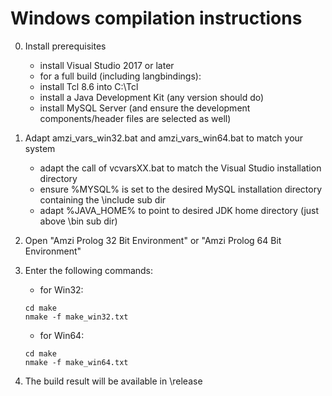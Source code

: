 # Windows compilation instructions

0. Install prerequisites
    - install Visual Studio 2017 or later
    - for a full build (including langbindings):
    - install Tcl 8.6 into C:\Tcl
    - install a Java Development Kit (any version should do)
    - install MySQL Server (and ensure the development components/header files are selected as well)

1. Adapt amzi_vars_win32.bat and amzi_vars_win64.bat to match your system
    - adapt the call of vcvarsXX.bat to match the Visual Studio installation directory
    - ensure %MYSQL% is set to the desired MySQL installation directory containing the \include sub dir
    - adapt %JAVA_HOME% to point to desired JDK home directory (just above \bin sub dir)

2. Open "Amzi Prolog 32 Bit Environment" or "Amzi Prolog 64 Bit Environment"

3. Enter the following commands:
    * for Win32:    
    ````
    cd make
    nmake -f make_win32.txt
    ````
    * for Win64:    
    ````
    cd make  
    nmake -f make_win64.txt
    ````

4. The build result will be available in \release
